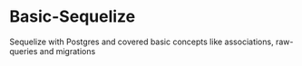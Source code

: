 # Basic-Sequelize
Sequelize with Postgres and covered basic concepts like associations, raw-queries and migrations
